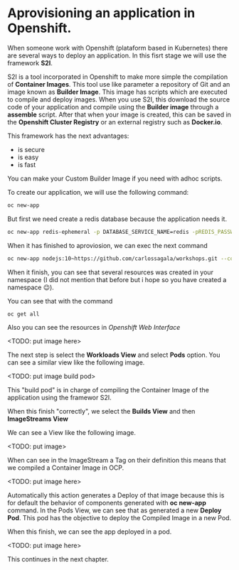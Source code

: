 # Aprovisioning an application in Openshift.

When someone work with Openshift (plataform based in Kubernetes) there are several ways to deploy an application. In this fisrt stage we will use the framework **S2I**. 

S2I is a tool incorporated in Openshift to make more simple the compilation of **Container Images**. This tool use like parameter a repository of Git and an image known as **Builder Image**. This image has scripts which are executed to compile and deploy images. 
When you use S2I, this download the source code of your application and compile using the **Builder image** through a **assemble** script. After that when your image is created, this can be saved in the **Openshift Cluster Registry** or an external registry such as **Docker.io**. 

This framework has the next advantages: 

- is secure
- is easy 
- is fast

You can make your Custom Builder Image if you need with adhoc scripts.


To create our application, we will use the following command:

```bash
oc new-app 
```

But first we need create a redis database because the application needs it.
```bash
oc new-app redis-ephemeral -p DATABASE_SERVICE_NAME=redis -pREDIS_PASSWORD=r3dh4t01!
```

When it has finished to aproviosion, we can exec the next command

```bash
oc new-app nodejs:10~https://github.com/carlossagala/workshops.git --context-dir=nodejs -eREDIS="redis:6379" -eREDIS_PASSWORD=r3dh4t01!
```

When it finish, you can see that several resources was created in your namespace (I did not mention that before but i hope so you have created a namespace :wink:).

You can see that with the command 

```bash
oc get all
```

Also you can see the resources in *Openshift Web Interface*

<TODO: put image here>

The next step is select the **Workloads View** and select **Pods** option. You can see a similar view like the following image.

<TODO: put image build pod>

This "build pod" is in charge of compiling the Container Image of the application using the framewor S2I.

When this finish "correctly", we select the **Builds View** and then **ImageStreams View**

We can see a View like the following image.

<TODO: put image>

When can see in the ImageStream a Tag on their definition this means that we compiled a Container Image in OCP.

<TODO: put image here>

Automatically this action generates a Deploy of that image because this is for default the behavior of components generated with **oc new-app** command.
In the Pods View, we can see that as generated a new **Deploy Pod**. This pod has the objective to deploy the Compiled Image in a new Pod.

When this finish, we can see the app deployed in a pod.

<TODO: put image here>

This continues in the next chapter.
